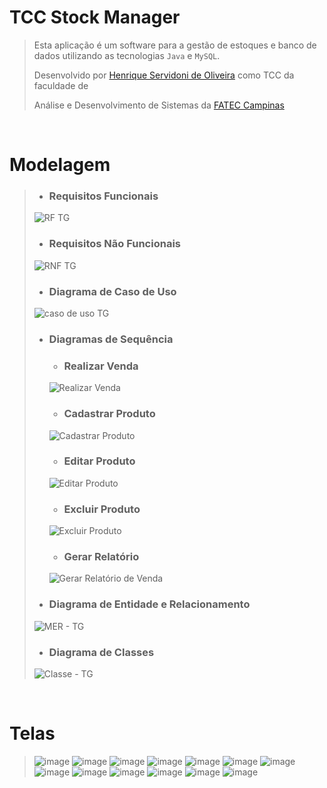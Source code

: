 # TCC Stock Manager

> Esta aplicação é um software para a gestão de estoques e banco de dados utilizando as tecnologias `Java` e `MySQL`.
> 
> Desenvolvido por [Henrique Servidoni de Oliveira](https://www.linkedin.com/in/ricksoliveira/) como TCC da faculdade de
> 
> Análise e Desenvolvimento de Sistemas da [FATEC Campinas](https://www.fateccampinas.com.br/site/)

<br/>

# Modelagem

> - ### Requisitos Funcionais
> ![RF TG](https://user-images.githubusercontent.com/68413884/139557047-9ce898d8-9955-453a-9986-8e61284426bb.png)
> 
> - ### Requisitos Não Funcionais
> ![RNF TG](https://user-images.githubusercontent.com/68413884/139557048-bcf16f2b-0a04-4fd5-8961-e3f1791cb91c.png)
> 
> - ### Diagrama de Caso de Uso
> ![caso de uso TG](https://user-images.githubusercontent.com/68413884/141940468-94b1e16d-5d31-415c-b3ff-c4faab6ed5e6.png)
> 
> - ### Diagramas de Sequência
>   - ### Realizar Venda
>   ![Realizar Venda](https://user-images.githubusercontent.com/68413884/139557041-c38b928a-f74e-417f-85af-eaf3962fc56c.png)
>   
>   - ### Cadastrar Produto
>   ![Cadastrar Produto](https://user-images.githubusercontent.com/68413884/139557038-62f87c0b-0492-48e7-89c6-54cbfd7d60ba.png)
>   
>   - ### Editar Produto
>   ![Editar Produto](https://user-images.githubusercontent.com/68413884/139557042-66922fc2-56ca-45fb-ad70-342102ee05fa.png)
>   
>   - ### Excluir Produto
>   ![Excluir Produto](https://user-images.githubusercontent.com/68413884/139557043-cc3fc8bf-6bfd-4071-80c3-4aca64166d9b.png)
>   
>   - ### Gerar Relatório
>   ![Gerar Relatório de Venda](https://user-images.githubusercontent.com/68413884/139557039-1a320ed3-e021-458f-b0cd-234efffb1741.png)
>   
> - ### Diagrama de Entidade e Relacionamento
> ![MER - TG](https://user-images.githubusercontent.com/68413884/141940465-08cc7290-f399-4786-bc37-e66c680d293c.png)
> 
> - ### Diagrama de Classes
> ![Classe - TG](https://user-images.githubusercontent.com/68413884/141940462-e4080734-6f42-457d-aa43-7f7ecc4325be.png)

<br/>

# Telas

> ![image](https://user-images.githubusercontent.com/68413884/139557236-8d6482cc-78e4-4d16-923f-39f334d7d76c.png)
> ![image](https://user-images.githubusercontent.com/68413884/139557244-d743a226-583d-4475-abd0-d458d665b4ce.png)
> ![image](https://user-images.githubusercontent.com/68413884/139557264-fa42fe24-74ba-4197-b96b-1191afe6051f.png)
> ![image](https://user-images.githubusercontent.com/68413884/139557272-eb4dfe2f-a290-42be-b5ae-0ebea959e69d.png)
> ![image](https://user-images.githubusercontent.com/68413884/139557275-3f99c086-f2ef-4f77-a3f1-2111fb9606ab.png)
> ![image](https://user-images.githubusercontent.com/68413884/139557279-e83c92a1-b950-47df-939c-ee2f3ea09b78.png)
> ![image](https://user-images.githubusercontent.com/68413884/139557286-dabe8260-1376-4598-8c3c-2abaee9caa5d.png)
> ![image](https://user-images.githubusercontent.com/68413884/139557303-bf97a2ce-18eb-44e2-a9f4-6f4c0b4914f9.png)
> ![image](https://user-images.githubusercontent.com/68413884/139557314-62c97c22-dd8e-4d5d-b551-52364db670a3.png)
> ![image](https://user-images.githubusercontent.com/68413884/139557316-fa59d20b-5afb-4f7b-8f51-cf007df31308.png)
> ![image](https://user-images.githubusercontent.com/68413884/139557321-ef3ffd8d-7398-4bd0-93d0-311aec65ea87.png)
> ![image](https://user-images.githubusercontent.com/68413884/139557333-94d60015-d329-4fe6-abdb-e93d68f03aec.png)
> ![image](https://user-images.githubusercontent.com/68413884/139557345-795ce837-45da-4ea7-9e2d-d5c87ff18e58.png)

